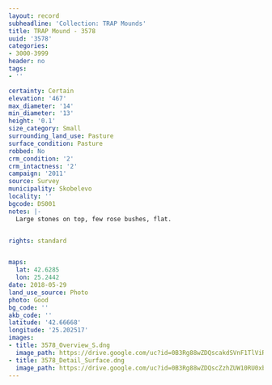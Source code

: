 ```yaml
---
layout: record
subheadline: 'Collection: TRAP Mounds'
title: TRAP Mound - 3578
uuid: '3578'
categories:
- 3000-3999
header: no
tags:
- ''

certainty: Certain
elevation: '467'
max_diameter: '14'
min_diameter: '13'
height: '0.1'
size_category: Small
surrounding_land_use: Pasture
surface_condition: Pasture
robbed: No
crm_condition: '2'
crm_intactness: '2'
campaign: '2011'
source: Survey
municipality: Skobelevo
locality: ''
bgcode: DS001
notes: |-
  Large stones on top, few rose bushes, flat.


rights: standard


maps:
  lat: 42.6285
  lon: 25.2442
date: 2018-05-29
land_use_source: Photo
photo: Good
bg_code: ''
akb_code: ''
latitude: '42.66668'
longitude: '25.202517'
images:
- title: 3578_Overview_S.dng
  image_path: https://drive.google.com/uc?id=0B3Rg88wZDQscakdSVnF1TlViRXM
- title: 3578_Detail_Surface.dng
  image_path: https://drive.google.com/uc?id=0B3Rg88wZDQscZzhZUW10RU0xbXc
---
```

